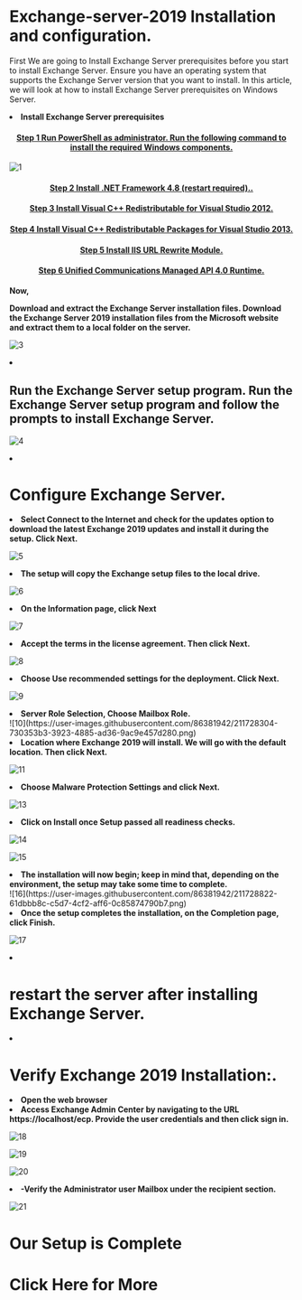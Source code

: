 # Exchange-server-2019 Installation and configuration.

First We are going to Install Exchange Server prerequisites before you start to install Exchange Server. Ensure you have an operating system that supports the Exchange Server version that you want to install. In this article, we will look at how to install Exchange Server prerequisites on Windows Server.

<li><b>Install Exchange Server prerequisites</b></li>

<h4 align="center"> <a href="https://github.com/MrAAGO/Exchange-server-2019/blob/main/powerhell.ps1"> Step 1 Run PowerShell as administrator. Run the following command to install the required Windows components. </a> </h4>

![1](https://user-images.githubusercontent.com/86381942/211729602-1bfe8553-169c-4e06-9dd3-b2331ecc16ce.png)



<h4 align="center"> <a href="https://dotnet.microsoft.com/en-us/download/dotnet-framework">Step 2 Install .NET Framework 4.8 (restart required).. </a> </h4>


<h4 align="center"> <a href="https://www.microsoft.com/en-us/download/details.aspx?id=30679">Step 3 Install Visual C++ Redistributable for Visual Studio 2012.</a> </h4>

<h4 align="center"> <a href="https://support.microsoft.com/en-us/topic/update-for-visual-c-2013-redistributable-package-d8ccd6a5-4e26-c290-517b-8da6cfdf4f10">Step 4 Install Visual C++ Redistributable Packages for Visual Studio 2013.</a> </h4>

<h4 align="center"> <a href="https://www.iis.net/downloads/microsoft/url-rewrite">Step 5 Install IIS URL Rewrite Module. </a> </h4>

<h4 align="center"> <a href="https://www.microsoft.com/en-us/download/details.aspx?id=34992">Step 6 Unified Communications Managed API 4.0 Runtime. </a> </h4>

<b>Now,</b>

<b>Download and extract the Exchange Server installation files. Download the Exchange Server 2019 installation files from the Microsoft website and extract them to a local folder on the server.</b>

![3](https://user-images.githubusercontent.com/86381942/211726954-1876bf83-4bd3-461f-ada7-82ff0d12e769.png)

<li><h2> Run the Exchange Server setup program. Run the Exchange Server setup program and follow the prompts to install Exchange Server.</h2></li>



![4](https://user-images.githubusercontent.com/86381942/211727055-b4be3745-0607-43a6-9644-f47146b2e54f.png)

<li><h1>Configure Exchange Server. </h1></li>

<li><b>Select Connect to the Internet and check for the updates option to download the latest Exchange 2019 updates and install it during the setup. Click Next.</b></li>

![5](https://user-images.githubusercontent.com/86381942/211727733-5548a3f0-96f2-4257-a31f-bc7228b8405f.png)

<li><b>The setup will copy the Exchange setup files to the local drive.</b></li>


![6](https://user-images.githubusercontent.com/86381942/211727947-c8aa71e7-0ec3-4a26-b95e-12aee579cde0.png)

<li><b>On the Information page, click Next </b></li>


![7](https://user-images.githubusercontent.com/86381942/211728022-9e3d64ff-1065-40a7-aaab-f634252aa9d1.png)

<li><b>Accept the terms in the license agreement. Then click Next.</b></li>


![8](https://user-images.githubusercontent.com/86381942/211728184-15b8bebe-61a5-41fd-a287-da609455d6e1.png)

<li><b>Choose Use recommended settings for the deployment. Click Next.</b></li>


![9](https://user-images.githubusercontent.com/86381942/211728247-a367401c-28e5-4af0-b90e-d5b143c71007.png)

 <li><b>Server Role Selection, Choose Mailbox Role.</b></li>
 ![10](https://user-images.githubusercontent.com/86381942/211728304-730353b3-3923-4885-ad36-9ac9e457d280.png)
 
<li><b>Location where Exchange 2019 will install. We will go with the default location. Then click Next.</b></li>

![11](https://user-images.githubusercontent.com/86381942/211728474-44f2393a-e782-4dc5-9724-0efe7ed65259.png)

<li><b>Choose Malware Protection Settings and click Next.</b></li>

![13](https://user-images.githubusercontent.com/86381942/211728574-2c93ebd4-18eb-4aaf-8b96-846a8c54c740.png)

<li><b>Click on Install once Setup passed all readiness checks.</b></li>

![14](https://user-images.githubusercontent.com/86381942/211728640-e09f376b-7d2d-41a5-9a56-f4a0c0d744e7.png)

![15](https://user-images.githubusercontent.com/86381942/211728695-f2d211d7-b775-4125-886e-50f001534044.png)

<li><b>The installation will now begin; keep in mind that, depending on the environment, the setup may take some time to complete.</b></li>
![16](https://user-images.githubusercontent.com/86381942/211728822-61dbbb8c-c5d7-4cf2-aff6-0c85874790b7.png)

<li><b>Once the setup completes the installation, on the Completion page, click Finish.</b></li>

![17](https://user-images.githubusercontent.com/86381942/211731413-432ed0d2-97aa-4610-8521-999d21437694.png)

<li><h1>restart the server after installing Exchange Server.</h1></li>

<li><h1>Verify Exchange 2019 Installation:.</h1></li>

<li><b>Open the web browser </b></li>

<li><b>Access Exchange Admin Center by navigating to the URL https://localhost/ecp. Provide the user credentials and then click sign in.</b></li>

![18](https://user-images.githubusercontent.com/86381942/211731831-1eba83b7-4fa3-430f-8dd7-74a89d10f205.png)



![19](https://user-images.githubusercontent.com/86381942/211731854-7a930a0e-4791-4ad5-80c2-62cf7946fcd2.png)


![20](https://user-images.githubusercontent.com/86381942/211731887-93c431ac-e434-45b0-9ad5-2e1c2540dc61.png)

<li><b>-Verify the Administrator user Mailbox under the recipient section.</b></li>

![21](https://user-images.githubusercontent.com/86381942/211731923-24981d02-dbda-4d5d-b2fb-70fb7b319cc2.png)


<h1>Our Setup is Complete <h1>
 
 Click Here for More









